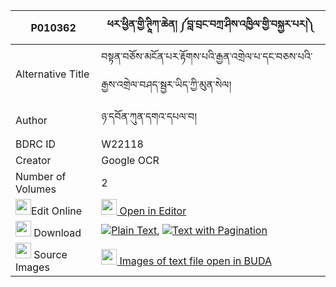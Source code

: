 |P010362|ཕར་ཕྱིན་གྱི་ཊཱིཀ་ཆེན། ༼བླ་བྲང་བཀྲ་ཤིས་འཁྱིལ་གྱི་བསྐྱར་པར།༽ 
| --- | --- 
|Alternative Title |བསྟན་བཅོས་མངོན་པར་རྟོགས་པའི་རྒྱན་འགྲེལ་པ་དང་བཅས་པའི་རྒྱས་འགྲེལ་བཤད་སྦྱར་ཡིད་ཀྱི་མུན་སེལ།
|Author| ཉ་དབོན་ཀུན་དགའ་དཔལ་བ།
|BDRC ID | W22118
|Creator | Google OCR
|Number of Volumes| 2
|<img width="25" src="https://img.icons8.com/color/25/000000/edit-property.png">Edit Online| [<img width="25" src="https://avatars.githubusercontent.com/u/45091458?s=200&v=4"> Open in Editor](http://editor.openpecha.org/P010362)
|<img width="25" src="https://img.icons8.com/fluent/48/000000/download-2.png"/>  Download | [![](https://img.icons8.com/color/20/000000/txt.png)Plain Text](https://github.com/Openpecha/P010362/releases/download/v1/parchin_gyi_tika(?)_chen_labra_plain_P010362.zip), [![](https://img.icons8.com/color/20/000000/txt.png)Text with Pagination](https://github.com/Openpecha/P010362/releases/download/v1/parchin_gyi_tika(?)_chen_labra_pages_P010362.zip)
|<img width="25" src="https://img.icons8.com/plasticine/100/000000/pictures-folder.png"/>  Source Images | [<img width="25" src="https://library.bdrc.io/icons/BUDA-small.svg"> Images of text file open in BUDA](https://library.bdrc.io/show/bdr:W22118)